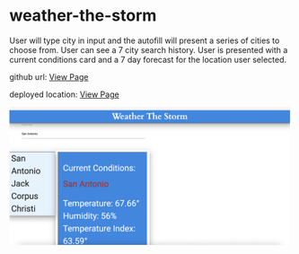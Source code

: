 # weather-the-storm

User will type city in input and the autofill will present a series of cities to choose from. 
User can see a 7 city search history.
User is presented with a current conditions card and a 7 day forecast for the location user selected. 

github url:
<a href="https://github.com/ward438/weather-the-storm/">View Page</a>

deployed location:
<a href="https://ward438.github.io/weather-the-storm/">View Page</a>


<img src="https://github.com/ward438/weather-the-storm/blob/main/Screen%20Shot%202021-03-08%20at%201.39.01%20PM.png?raw=true
" alt="image preview"
width="500px"/>

